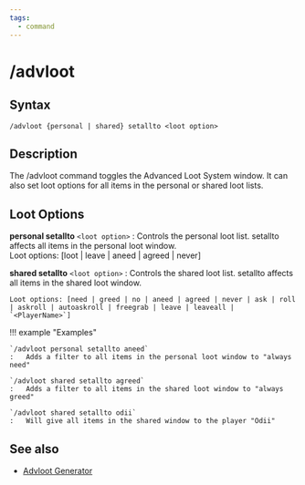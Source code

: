 ```yaml
---
tags:
  - command
---
```


# /advloot

## Syntax

<!--cmd-syntax-start-->
```eqcommand
/advloot {personal | shared} setallto <loot option>
```
<!--cmd-syntax-end-->

## Description

<!--cmd-desc-start-->
The /advloot command toggles the Advanced Loot System window. It can also set loot options for all items in the personal or shared loot lists.
<!--cmd-desc-end-->

## Loot Options

**personal setallto** `<loot option>`
:   Controls the personal loot list. setallto affects all items in the personal loot window.  
    Loot options: [loot | leave | aneed | agreed | never]  

**shared setallto** `<loot option>`
:   Controls the shared loot list. setallto affects all items in the shared loot window.  

    Loot options: [need | greed | no | aneed | agreed | never | ask | roll | askroll | autoaskroll | freegrab | leave | leaveall | `<PlayerName>`]  



!!! example "Examples"

    `/advloot personal setallto aneed`
    :   Adds a filter to all items in the personal loot window to "always need"

    `/advloot shared setallto agreed`
    :   Adds a filter to all items in the shared loot window to "always greed"

    `/advloot shared setallto odii`
    :   Will give all items in the shared window to the player "Odii"

## See also

- [Advloot Generator](https://www.redguides.com/community/advloot-gen)